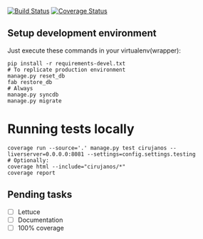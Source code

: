 [![Build Status](https://travis-ci.org/dsaenztagarro/django-cirujanos.svg?branch=master)](https://travis-ci.org/dsaenztagarro/django-cirujanos)
[![Coverage Status](https://coveralls.io/repos/dsaenztagarro/django-cirujanos/badge.png?branch=master)](https://coveralls.io/r/dsaenztagarro/django-cirujanos?branch=master)

## Setup development environment ##

Just execute these commands in your virtualenv(wrapper):

```shell
pip install -r requirements-devel.txt
# To replicate production environment
manage.py reset_db
fab restore_db
# Always
manage.py syncdb
manage.py migrate
```

# Running tests locally

```
coverage run --source='.' manage.py test cirujanos --liverserver=0.0.0.0:8081 --settings=config.settings.testing
# Optionally:
coverage html --include="cirujanos/*"
coverage report
```

## Pending tasks

- [ ] Lettuce
- [ ] Documentation
- [ ] 100% coverage
